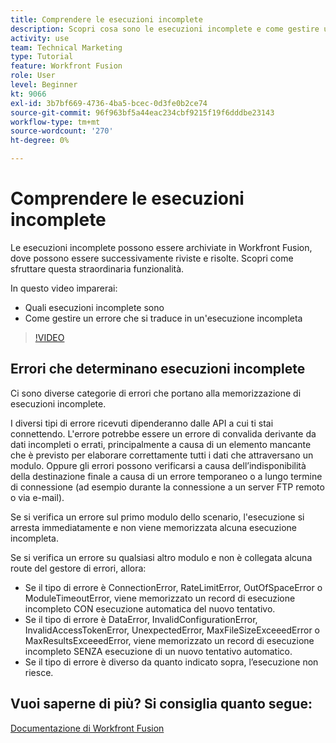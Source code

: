```yaml
---
title: Comprendere le esecuzioni incomplete
description: Scopri cosa sono le esecuzioni incomplete e come gestire un errore che si traduce in un’esecuzione incompleta in [!DNL Adobe Workfront Fusion].
activity: use
team: Technical Marketing
type: Tutorial
feature: Workfront Fusion
role: User
level: Beginner
kt: 9066
exl-id: 3b7bf669-4736-4ba5-bcec-0d3fe0b2ce74
source-git-commit: 96f963bf5a44eac234cbf9215f19f6dddbe23143
workflow-type: tm+mt
source-wordcount: '270'
ht-degree: 0%

---
```


# Comprendere le esecuzioni incomplete

Le esecuzioni incomplete possono essere archiviate in Workfront Fusion, dove possono essere successivamente riviste e risolte. Scopri come sfruttare questa straordinaria funzionalità.

In questo video imparerai:

* Quali esecuzioni incomplete sono
* Come gestire un errore che si traduce in un&#39;esecuzione incompleta

>[!VIDEO](https://video.tv.adobe.com/v/335307/?quality=12)

## Errori che determinano esecuzioni incomplete

Ci sono diverse categorie di errori che portano alla memorizzazione di esecuzioni incomplete.

I diversi tipi di errore ricevuti dipenderanno dalle API a cui ti stai connettendo. L&#39;errore potrebbe essere un errore di convalida derivante da dati incompleti o errati, principalmente a causa di un elemento mancante che è previsto per elaborare correttamente tutti i dati che attraversano un modulo. Oppure gli errori possono verificarsi a causa dell’indisponibilità della destinazione finale a causa di un errore temporaneo o a lungo termine di connessione (ad esempio durante la connessione a un server FTP remoto o via e-mail).

Se si verifica un errore sul primo modulo dello scenario, l&#39;esecuzione si arresta immediatamente e non viene memorizzata alcuna esecuzione incompleta.

Se si verifica un errore su qualsiasi altro modulo e non è collegata alcuna route del gestore di errori, allora:

* Se il tipo di errore è ConnectionError, RateLimitError, OutOfSpaceError o ModuleTimeoutError, viene memorizzato un record di esecuzione incompleto CON esecuzione automatica del nuovo tentativo.
* Se il tipo di errore è DataError, InvalidConfigurationError, InvalidAccessTokenError, UnexpectedError, MaxFileSizeExceeedError o MaxResultsExceeedError, viene memorizzato un record di esecuzione incompleto SENZA esecuzione di un nuovo tentativo automatico.
* Se il tipo di errore è diverso da quanto indicato sopra, l’esecuzione non riesce.

## Vuoi saperne di più? Si consiglia quanto segue:

[Documentazione di Workfront Fusion](https://experienceleague.adobe.com/docs/workfront/using/adobe-workfront-fusion/workfront-fusion-2.html?lang=en)
